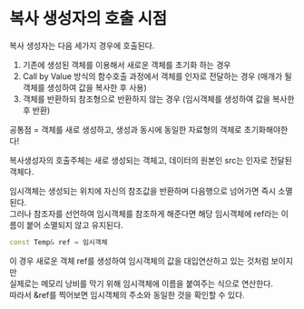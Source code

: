 # 복사 생성자의 호출 시점

복사 생성자는 다음 세가지 경우에 호출된다.

1. 기존에 생성된 객체를 이용해서 새로운 객체를 초기화 하는 경우
2. Call by Value 방식의 함수호출 과정에서 객체를 인자로 전달하는 경우 (매개가 될 객체를 생성하여 값을 복사한 후 사용)
3. 객체를 반환하되 참조형으로 반환하지 않는 경우 (임시객체를 생성하여 값을 복사한 후 반환)

공통점 = 객체를 새로 생성하고, 생성과 동시에 동일한 자료형의 객체로 초기화해야한다!

복사생성자의 호출주체는 새로 생성되는 객체고, 데이터의 원본인 src는 인자로 전달된 객체다.

임시객체는 생성되는 위치에 자신의 참조값을 반환하며 다음행으로 넘어가면 즉시 소멸된다.  
그러나 참조자를 선언하여 임시객체를 참조하게 해준다면 해당 임시객체에 ref라는 이름이 붙어 소멸되지 않고 유지된다.  
```cpp
const Temp& ref = 임시객체
```
이 경우 새로운 객체 ref를 생성하여 임시객체의 값을 대입연산하고 있는 것처럼 보이지만  
실제로는 메모리 낭비를 막기 위해 임시객체에 이름을 붙여주는 식으로 연산한다.  
따라서 &ref를 찍어보면 임시객체의 주소와 동일한 것을 확인할 수 있다.
